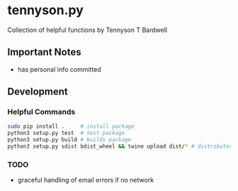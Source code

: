 tennyson.py
===========

Collection of helpful functions by Tennyson T Bardwell

Important Notes
---------------

- has personal info committed

Development
-----------

### Helpful Commands ###

```bash
sudo pip install .     # install package
python3 setup.py test  # test package
python3 setup.py build # builds package
python3 setup.py sdist bdist_wheel && twine upload dist/* # distributes package
```

### TODO ###

- graceful handling of email errors if no network


